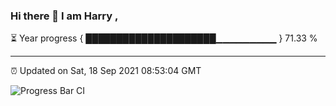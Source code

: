 ### Hi there 👋 I am Harry , 

⏳ Year progress { █████████████████████▁▁▁▁▁▁▁▁▁ } 71.33 %

---

⏰ Updated on Sat, 18 Sep 2021 08:53:04 GMT

![Progress Bar CI](https://github.com/duykhang68/duykhang68/workflows/Progress%20Bar%20CI/badge.svg)
